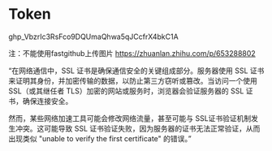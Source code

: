 # Token
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

注：不能使用fastgithub上传图片
https://zhuanlan.zhihu.com/p/653288802

“在网络通信中，SSL 证书是确保通信安全的关键组成部分。服务器使用 SSL 证书来证明其身份，并加密传输的数据，以防止第三方窃听或篡改。当访问一个使用 SSL（或其继任者 TLS）加密的网站或服务时，浏览器会验证服务器的 SSL 证书，确保连接安全。

然而，某些网络加速工具可能会修改网络流量，甚至可能与 SSL证书验证机制发生冲突。这可能导致 SSL 证书验证失败，因为服务器的证书无法正常验证，从而出现类似 "unable to verify the first certificate" 的错误。”

